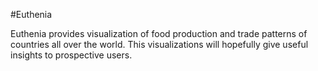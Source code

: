 #Euthenia

Euthenia provides visualization of food production and trade patterns of countries all over the world. This visualizations will hopefully give useful insights to prospective users.